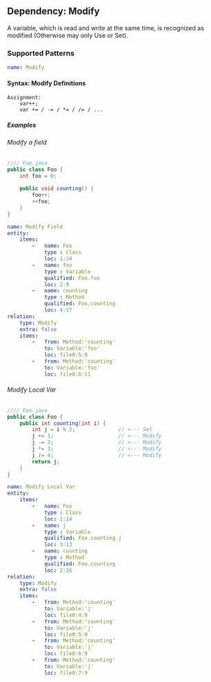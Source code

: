 ## Dependency: Modify

A variable, which is read and write at the same time, is recognized as modified (Otherwise may only Use or Set).

### Supported Patterns

```yaml
name: Modify
```

#### Syntax: Modify Definitions

```text
Assignment:
    var++;
    var += / -= / *= / /= / ...
```

##### Examples

###### Modify a field

```java
//// Foo.java
public class Foo {
    int foo = 0;
    
    public void counting() {
        foo++;
        ++foo;
    }
}
```

```yaml
name: Modify Field
entity:
    items:
        -   name: Foo
            type : Class
            loc: 1:14
        -   name: foo
            type : Variable
            qualified: Foo.foo
            loc: 2:9
        -   name: counting
            type : Method
            qualified: Foo.counting
            loc: 4:17
relation:
    type: Modify
    extra: false
    items:
        -   from: Method:'counting'
            to: Variable:'foo'
            loc: file0:5:9
        -   from: Method:'counting'
            to: Variable:'foo'
            loc: file0:6:11
```

###### Modify Local Var

```java
//// Foo.java
public class Foo {
    public int counting(int i) {
        int j = i % 2;              // <--- Set
        j += 1;                     // <--- Modify
        j -= 2;                     // <--- Modify
        j *= 3;                     // <--- Modify
        j /= 4;                     // <--- Modify
        return j;
    }
}
```

```yaml
name: Modify Local Var
entity:
    items:
        -   name: Foo
            type : Class
            loc: 1:14
        -   name: j
            type : Variable
            qualified: Foo.counting.j
            loc: 3:13
        -   name: counting
            type : Method
            qualified: Foo.counting
            loc: 2:16
relation:
    type: Modify
    extra: false
    items:
        -   from: Method:'counting'
            to: Variable:'j'
            loc: file0:4:9
        -   from: Method:'counting'
            to: Variable:'j'
            loc: file0:5:9
        -   from: Method:'counting'
            to: Variable:'j'
            loc: file0:6:9
        -   from: Method:'counting'
            to: Variable:'j'
            loc: file0:7:9
```
